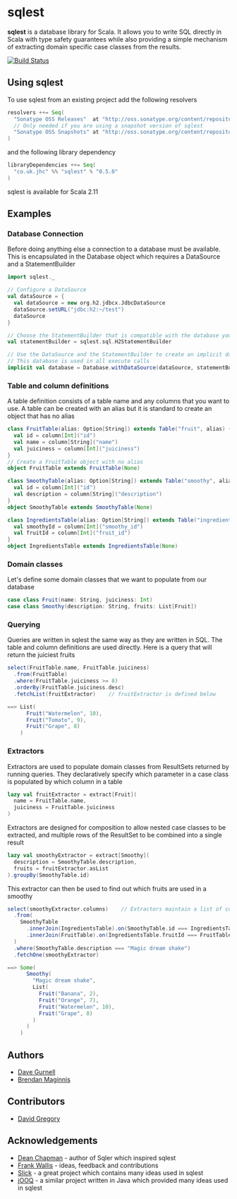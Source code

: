 # sqlest

**sqlest** is a database library for Scala. It allows you to write SQL directly in Scala with type safety guarantees while also providing a simple mechanism of extracting domain specific case classes from the results.

[![Build Status](https://travis-ci.org/jhc-systems/sqlest.svg?branch=master)](https://travis-ci.org/jhc-systems/sqlest)

## Using sqlest
To use sqlest from an existing project add the following resolvers
```scala
resolvers ++= Seq(
  "Sonatype OSS Releases"  at "http://oss.sonatype.org/content/repositories/releases/",
  // Only needed if you are using a snapshot version of sqlest
  "Sonatype OSS Snapshots" at "http://oss.sonatype.org/content/repositories/snapshots/"
)
```

and the following library dependency
```scala
libraryDependencies ++= Seq(
  "co.uk.jhc" %% "sqlest" % "0.5.0"
)
```

sqlest is available for Scala 2.11

## Examples
### Database Connection
Before doing anything else a connection to a database must be available. This is encapsulated in the Database object which requires a DataSource and a StatementBuilder
```scala
import sqlest._

// Configure a DataSource
val dataSource = {
  val dataSource = new org.h2.jdbcx.JdbcDataSource
  dataSource.setURL("jdbc:h2:~/test")
  dataSource
}

// Choose the StatementBuilder that is compatible with the database you are using
val statementBuilder = sqlest.sql.H2StatementBuilder

// Use the DataSource and the StatementBuilder to create an implicit database
// This database is used in all execute calls
implicit val database = Database.withDataSource(dataSource, statementBuilder)
```

### Table and column definitions
A table definition consists of a table name and any columns that you want to use. A table can be created with an alias but it is standard to create an object that has no alias
```scala
class FruitTable(alias: Option[String]) extends Table("fruit", alias) {
  val id = column[Int]("id")
  val name = column[String]("name")
  val juiciness = column[Int]("juiciness")
}
// Create a FruitTable object with no alias
object FruitTable extends FruitTable(None)

class SmoothyTable(alias: Option[String]) extends Table("smoothy", alias) {
  val id = column[Int]("id")
  val description = column[String]("description")
}
object SmoothyTable extends SmoothyTable(None)

class IngredientsTable(alias: Option[String]) extends Table("ingredients", alias) {
  val smoothyId = column[Int]("smoothy_id")
  val fruitId = column[Int]("fruit_id")
}
object IngredientsTable extends IngredientsTable(None)
```

### Domain classes
Let's define some domain classes that we want to populate from our database
```scala
case class Fruit(name: String, juiciness: Int)
case class Smoothy(description: String, fruits: List[Fruit])
```

### Querying
Queries are written in sqlest the same way as they are written in SQL. The table and column definitions are used directly. Here is a query that will return the juiciest fruits
```scala
select(FruitTable.name, FruitTable.juiciness)
  .from(FruitTable)
  .where(FruitTable.juiciness >= 8)
  .orderBy(FruitTable.juiciness.desc)
  .fetchList(fruitExtractor)    // fruitExtractor is defined below

==> List(
      Fruit("Watermelon", 10),
      Fruit("Tomato", 9),
      Fruit("Grape", 8)
    )
```

### Extractors
Extractors are used to populate domain classes from ResultSets returned by running queries. They declaratively specify which parameter in a case class is populated by which column in a table
```scala
lazy val fruitExtractor = extract[Fruit](
  name = FruitTable.name,
  juiciness = FruitTable.juiciness
)
```

Extractors are designed for composition to allow nested case classes to be extracted, and multiple rows of the ResultSet to be combined into a single result
```scala
lazy val smoothyExtractor = extract[Smoothy](
  description = SmoothyTable.description,
  fruits = fruitExtractor.asList
).groupBy(SmoothyTable.id)
```

This extractor can then be used to find out which fruits are used in a smoothy
```scala
select(smoothyExtractor.columns)    // Extractors maintain a list of columns they use
  .from(
    SmoothyTable
      .innerJoin(IngredientsTable).on(SmoothyTable.id === IngredientsTable.smoothyId)
      .innerJoin(FruitTable).on(IngredientsTable.fruitId === FruitTable.id)
  )
  .where(SmoothyTable.description === "Magic dream shake")
  .fetchOne(smoothyExtractor)

==> Some(
      Smoothy(
        "Magic dream shake",
        List(
          Fruit("Banana", 2),
          Fruit("Orange", 7),
          Fruit("Watermelon", 10),
          Fruit("Grape", 8)
        )
      )
    )
```

## Authors
- [Dave Gurnell](https://github.com/davegurnell)
- [Brendan Maginnis](https://github.com/brendanator)

## Contributors
- [David Gregory](https://github.com/DavidGregory084)

## Acknowledgements
- [Dean Chapman](https://github.com/p14n) - author of Sqler which inspired sqlest
- [Frank Wallis](https://github.com/frankwallis) - ideas, feedback and contributions
- [Slick](https://github.com/slick/slick) - a great project which contains many ideas used in sqlest
- [jOOQ](https://github.com/jOOQ/jOOQ) - a similar project written in Java which provided many ideas used in sqlest

